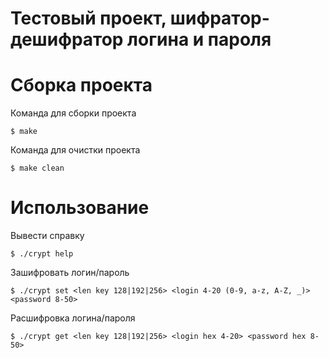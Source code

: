 Тестовый проект, шифратор-дешифратор логина и пароля
=========================================================

Сборка проекта
=========================================================
Команда для сборки проекта
```console
$ make
```
Команда для очистки проекта
```console
$ make clean
```

Использование
=========================================================
Вывести справку 
```console
$ ./crypt help
```
Зашифровать логин/пароль
```console
$ ./crypt set <len key 128|192|256> <login 4-20 (0-9, a-z, A-Z, _)> <password 8-50>
```
Расшифровка логина/пароля
```console
$ ./crypt get <len key 128|192|256> <login hex 4-20> <password hex 8-50>
```
